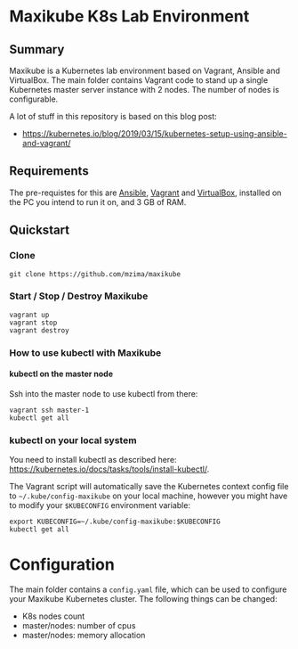 # Maxikube K8s Lab Environment

## Summary

Maxikube is a Kubernetes lab environment based on Vagrant, Ansible and VirtualBox. The main folder contains Vagrant code to stand up a single Kubernetes master server instance with 2 nodes. The number of nodes is configurable.

A lot of stuff in this repository is based on this blog post:
* https://kubernetes.io/blog/2019/03/15/kubernetes-setup-using-ansible-and-vagrant/

## Requirements

The pre-requistes for this are [Ansible](https://github.com/ansible/ansible), [Vagrant](https://www.vagrantup.com) and [VirtualBox](https://www.virtualbox.org), installed on the PC you intend to run it on, and 3 GB of RAM.

## Quickstart

### Clone
```
git clone https://github.com/mzima/maxikube
```

### Start / Stop / Destroy Maxikube
```
vagrant up
vagrant stop
vagrant destroy
```

### How to use kubectl with Maxikube

#### kubectl on the master node

Ssh into the master node to use kubectl from there:

```
vagrant ssh master-1
kubectl get all
```

### kubectl on your local system

You need to install kubectl as described here: https://kubernetes.io/docs/tasks/tools/install-kubectl/.

The Vagrant script will automatically save the Kubernetes context config file to `~/.kube/config-maxikube` on your local machine, however you might have to modify your `$KUBECONFIG` environment variable:

```
export KUBECONFIG=~/.kube/config-maxikube:$KUBECONFIG
kubectl get all
```

# Configuration
The main folder contains a `config.yaml` file, which can be used to configure your Maxikube Kubernetes cluster. The following things can be changed:

* K8s nodes count
* master/nodes: number of cpus
* master/nodes: memory allocation 
